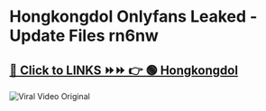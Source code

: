 
 # Hongkongdol Onlyfans Leaked - Update Files rn6nw

## <h2><a href="https://clipsfans.com/Hongkongdol&ref=git">🔗 Click to LINKS ⏩⏩ 👉 🟢 Hongkongdol </a></h2>

<a href="https://clipsfans.com/Hongkongdol&ref=git" rel="nofollow" data-target="animated-image.originalLink"><img src="https://i.ibb.co.com/xMMVF88/686577567.gif" alt="Viral Video Original" style="max-width: 100%; display: inline-block;" data-target="animated-image.originalImage"></a>

